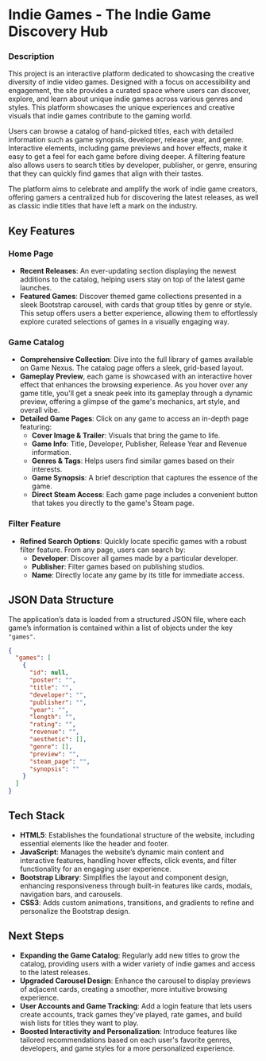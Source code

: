 # Indie Games - The Indie Game Discovery Hub

### Description

This project is an interactive platform dedicated to showcasing the creative diversity of indie video games. Designed with a focus on accessibility and engagement, the site provides a curated space where users can discover, explore, and learn about unique indie games across various genres and styles. This platform showcases the unique experiences and creative visuals that indie games contribute to the gaming world.

Users can browse a catalog of hand-picked titles, each with detailed information such as game synopsis, developer, release year, and genre. Interactive elements, including game previews and hover effects, make it easy to get a feel for each game before diving deeper. A filtering feature also allows users to search titles by developer, publisher, or genre, ensuring that they can quickly find games that align with their tastes.

The platform aims to celebrate and amplify the work of indie game creators, offering gamers a centralized hub for discovering the latest releases, as well as classic indie titles that have left a mark on the industry.

## Key Features

### Home Page

- **Recent Releases**: An ever-updating section displaying the newest additions to the catalog, helping users stay on top of the latest game launches.
- **Featured Games**: Discover themed game collections presented in a sleek Bootstrap carousel, with cards that group titles by genre or style. This setup offers users a better experience, allowing them to effortlessly explore curated selections of games in a visually engaging way.

### Game Catalog

- **Comprehensive Collection**: Dive into the full library of games available on Game Nexus. The catalog page offers a sleek, grid-based layout.
- **Gameplay Preview**, each game is showcased with an interactive hover effect that enhances the browsing experience. As you hover over any game title, you'll get a sneak peek into its gameplay through a dynamic preview, offering a glimpse of the game's mechanics, art style, and overall vibe.
- **Detailed Game Pages**: Click on any game to access an in-depth page featuring:
  - **Cover Image & Trailer**: Visuals that bring the game to life.
  - **Game Info**: Title, Developer, Publisher, Release Year and Revenue information.
  - **Genres & Tags**: Helps users find similar games based on their interests.
  - **Game Synopsis**: A brief description that captures the essence of the game.
  - **Direct Steam Access**: Each game page includes a convenient button that takes you directly to the game's Steam page.

### Filter Feature

- **Refined Search Options**: Quickly locate specific games with a robust filter feature. From any page, users can search by:
  - **Developer**: Discover all games made by a particular developer.
  - **Publisher**: Filter games based on publishing studios.
  - **Name**: Directly locate any game by its title for immediate access.

## JSON Data Structure

The application’s data is loaded from a structured JSON file, where each game’s information is contained within a list of objects under the key `"games"`.

```json
{
  "games": [
    {
      "id": null,
      "poster": "",
      "title": "",
      "developer": "",
      "publisher": "",
      "year": "",
      "length": "",
      "rating": "",
      "revenue": "",
      "aesthetic": [],
      "genre": [],
      "preview": "",
      "steam_page": "",
      "synopsis": ""
    }
  ]
}
```

## Tech Stack

- **HTML5**: Establishes the foundational structure of the website, including essential elements like the header and footer.
- **JavaScript**: Manages the website’s dynamic main content and interactive features, handling hover effects, click events, and filter functionality for an engaging user experience.
- **Bootstrap Library**: Simplifies the layout and component design, enhancing responsiveness through built-in features like cards, modals, navigation bars, and carousels.
- **CSS3**: Adds custom animations, transitions, and gradients to refine and personalize the Bootstrap design.

## Next Steps

- **Expanding the Game Catalog**: Regularly add new titles to grow the catalog, providing users with a wider variety of indie games and access to the latest releases.
- **Upgraded Carousel Design**: Enhance the carousel to display previews of adjacent cards, creating a smoother, more intuitive browsing experience.
- **User Accounts and Game Tracking**: Add a login feature that lets users create accounts, track games they’ve played, rate games, and build wish lists for titles they want to play.
- **Boosted Interactivity and Personalization**: Introduce features like tailored recommendations based on each user's favorite genres, developers, and game styles for a more personalized experience.

